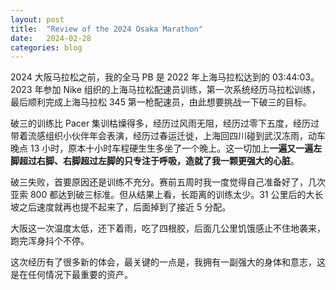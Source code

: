 ```yaml
---
layout: post
title:  "Review of the 2024 Osaka Marathon"
date:   2024-02-28
categories: blog
---
```


2024 大阪马拉松之前，我的全马 PB 是 2022 年上海马拉松达到的 03:44:03。2023 年参加 Nike 组织的上海马拉松配速员训练，第一次系统经历马拉松训练，最后顺利完成上海马拉松 345 第一枪配速员，由此想要挑战一下破三的目标。

破三的训练比 Pacer 集训枯燥得多，经历过风雨无阻，经历过零下五度，经历过带着流感组织小伙伴年会表演，经历过春运迁徙，上海回四川碰到武汉冻雨，动车晚点 13 小时，原本十小时车程硬生生多坐了一个晚上。这一切加上**一遍又一遍左脚超过右脚、右脚超过左脚的只专注于呼吸，造就了我一颗更强大的心脏**。

破三失败，首要原因还是训练不充分。赛前五周时我一度觉得自己准备好了，几次亚索 800 都达到破三标准。但从结果上看，长距离的训练太少。31 公里后的大长坡之后速度就再也提不起来了，后面掉到了接近 5 分配。

大阪这一次温度太低，还下着雨，吃了四根胶，后面几公里饥饿感止不住地袭来，跑完浑身抖个不停。

这次经历有了很多新的体会，最关键的一点是，我拥有一副强大的身体和意志，这是在任何情况下最重要的资产。
